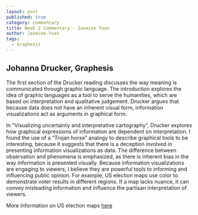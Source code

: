 ```yaml
---
layout: post
published: true
category: commentary
title: Week 2 Commentary - Jasmine Yuan
author: Jasmine Yuan
tags:
  - Graphesis
---
```

## Johanna Drucker, Graphesis

The first section of the Drucker reading discusses the way meaning is communicated through graphic language. The introduction explores the idea of graphic languages as a tool to serve the humanities, which are based on interpretation and qualitative judgement. Drucker argues that because data does not have an inherent visual form, information visualizations act as arguments in graphical form. 

In “Visualizing uncertainty and interpretative cartography”, Drucker explores how graphical expressions of information are dependent on interpretation. I found the use of a “Trojan horse” analogy to describe graphical tools to be interesting, because it suggests that there is a deception involved in presenting information visualizations as data. The difference between observation and phenomena is emphasized, as there is inherent bias in the way information is presented visually. Because information visualizations are engaging to viewers, I believe they are powerful tools to informing and influencing public opinion. For example, US election maps use color to demonstrate voter results in different regions. If a map lacks nuance, it can convey misleading information and influence the partisan interpretation of viewers. 

More information on US election maps [here](https://www.wired.com/story/is-us-leaning-red-or-blue-election-maps/)
